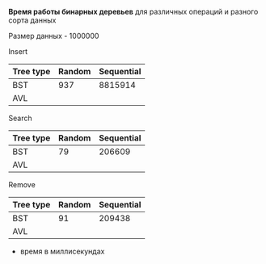 **Время работы бинарных деревьев** для различных операций и разного сорта данных

Размер данных - 1000000

Insert

| Tree type | Random | Sequential |
| --------- | ------ | ---------- |
| BST       | 937    | 8815914    |
| AVL       |        |            |

Search

| Tree type | Random | Sequential |
| --------- | ------ | ---------- |
| BST       | 79     | 206609     |
| AVL       |        |            |

Remove

| Tree type | Random | Sequential |
| --------- | ------ | ---------- |
| BST       | 91     | 209438     |
| AVL       |        |            |




* время в миллисекундах